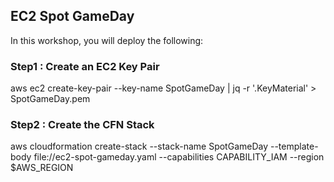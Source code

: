 ## EC2 Spot GameDay

In this workshop, you will deploy the following:

### Step1 :  Create an EC2 Key Pair   
aws ec2 create-key-pair --key-name SpotGameDay | jq -r '.KeyMaterial' > SpotGameDay.pem

### Step2 : Create the CFN Stack
aws cloudformation create-stack --stack-name SpotGameDay --template-body file://ec2-spot-gameday.yaml --capabilities CAPABILITY_IAM --region $AWS_REGION

